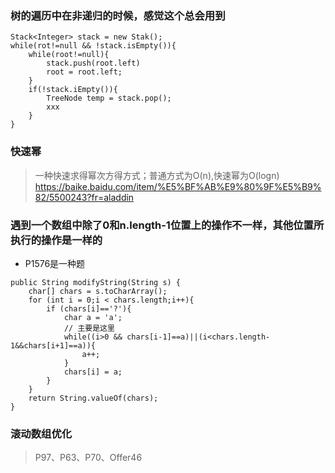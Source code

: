 ### 树的遍历中在非递归的时候，感觉这个总会用到
```$xslt
Stack<Integer> stack = new Stak();
while(rot!=null && !stack.isEmpty()){
    while(root!=null){
        stack.push(root.left)
        root = root.left;
    }
    if(!stack.iEmpty()){
        TreeNode temp = stack.pop();
        xxx
    }
}
```

### 快速幂
> 一种快速求得幂次方得方式；普通方式为O(n),快速幂为O(logn)
> https://baike.baidu.com/item/%E5%BF%AB%E9%80%9F%E5%B9%82/5500243?fr=aladdin

### 遇到一个数组中除了0和n.length-1位置上的操作不一样，其他位置所执行的操作是一样的
- P1576是一种题
```
public String modifyString(String s) {
    char[] chars = s.toCharArray();
    for (int i = 0;i < chars.length;i++){
        if (chars[i]=='?'){
            char a = 'a';
            // 主要是这里
            while((i>0 && chars[i-1]==a)||(i<chars.length-1&&chars[i+1]==a)){
                a++;
            }
            chars[i] = a;
        }
    }
    return String.valueOf(chars);
}
```

### 滚动数组优化
> P97、P63、P70、Offer46